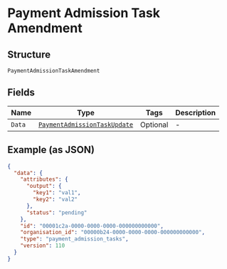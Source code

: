 
# Payment Admission Task Amendment

## Structure

`PaymentAdmissionTaskAmendment`

## Fields

| Name | Type | Tags | Description |
|  --- | --- | --- | --- |
| `Data` | [`PaymentAdmissionTaskUpdate`](../../doc/models/payment-admission-task-update.md) | Optional | - |

## Example (as JSON)

```json
{
  "data": {
    "attributes": {
      "output": {
        "key1": "val1",
        "key2": "val2"
      },
      "status": "pending"
    },
    "id": "00001c2a-0000-0000-0000-000000000000",
    "organisation_id": "00000b24-0000-0000-0000-000000000000",
    "type": "payment_admission_tasks",
    "version": 110
  }
}
```


